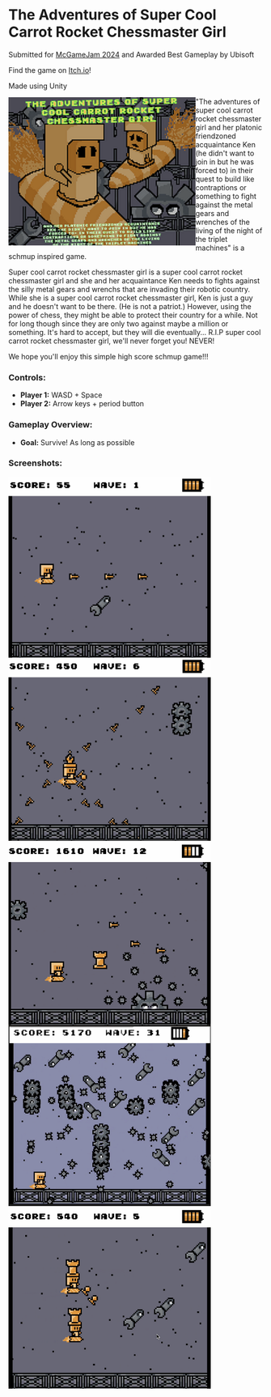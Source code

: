 # The Adventures of Super Cool Carrot Rocket Chessmaster Girl

Submitted for [McGameJam 2024](https://itch.io/jam/mcgamejam-2024/entries) and Awarded Best Gameplay by Ubisoft

Find the game on [Itch.io](https://lianl.itch.io/the-adventures-of-super-cool-carrot-rocket-chessmaster-girl)!

Made using Unity

<div><img src="cover.png" width="370px" align="left"></div>

"The adventures of super cool carrot rocket chessmaster girl and her platonic friendzoned acquaintance Ken (he didn't want to join in but he was forced to) in their quest to build like contraptions or something to fight against the metal gears and wrenches of the living of the night of the triplet machines" is a schmup inspired game. 

Super cool carrot rocket chessmaster girl is a super cool carrot rocket chessmaster girl and she and her acquaintance Ken needs to fights against the silly metal gears and wrenchs that are invading their robotic country. While she is a super cool carrot rocket chessmaster girl, Ken is just a guy and he doesn't want to be there. (He is not a patriot.) However, using the power of chess, they might be able to protect their country for a while. Not for long though since they are only two against maybe a million or something. It's hard to accept, but they will die eventually... R.I.P super cool carrot rocket chessmaster girl, we'll never forget you! NEVER! 

We hope you'll enjoy this simple high score schmup game!!!  

### Controls:
- **Player 1:** WASD + Space
- **Player 2:** Arrow keys + period button

### Gameplay Overview:
- **Goal:** Survive! As long as possible

### Screenshots:
<img src="singlePlayer.png" width="400px" align="left">
<br><br><br><br><br><br><br><br>
<br><br><br><br><br><br><br><br>
<img src="powerup.png" width="400px" align="left">
<br><br><br><br><br><br><br><br>
<br><br><br><br><br><br><br><br>
<img src="bigGear.png" width="400px" align="left">
<br><br><br><br><br><br><br><br>
<br><br><br><br><br><br><br><br>
<img src="hard.png" width="400px" align="left">
<br><br><br><br><br><br><br><br>
<br><br><br><br><br><br><br><br>
<img src="multiplayer.png" width="400px" align="left">

